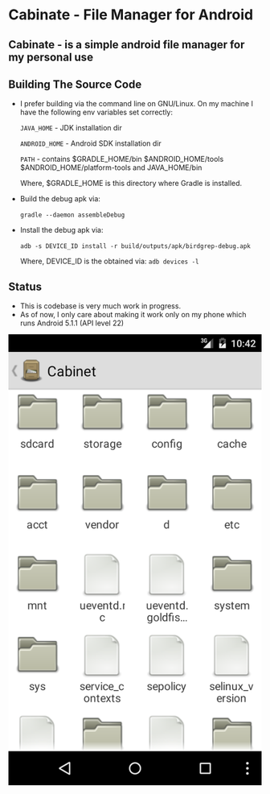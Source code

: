 Cabinate - File Manager for Android
===================================

<h2>Cabinate - is a simple android file manager for my personal use</h2>

<h2>Building The Source Code</h2>

- I prefer building via the command line on GNU/Linux. On my machine I have the following env variables set correctly:

  `JAVA_HOME`    - JDK installation dir

  `ANDROID_HOME` - Android SDK installation dir

  `PATH`         - contains $GRADLE_HOME/bin $ANDROID_HOME/tools $ANDROID_HOME/platform-tools and JAVA_HOME/bin

  Where, $GRADLE_HOME is this directory where Gradle is installed.

- Build the debug apk via:

  `gradle --daemon assembleDebug`

- Install the debug apk via:

  `adb -s DEVICE_ID install -r build/outputs/apk/birdgrep-debug.apk `

  Where, DEVICE_ID is the obtained via: `adb devices -l`

<h2>Status</h2>

- This is codebase is very much work in progress.
- As of now, I only care about making it work only on my phone which runs Android 5.1.1 (API level 22)

![Screenshot](art/scrn1.png)